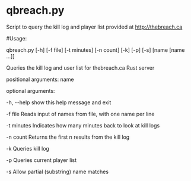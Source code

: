 # qbreach.py
Script to query the kill log and player list provided at http://thebreach.ca

#Usage: 

qbreach.py [-h] [-f file] [-t minutes] [-n count] [-k] [-p] [-s] [name [name ...]]

Queries the kill log and user list for thebreach.ca Rust server

positional arguments:
  name
  
  
  optional arguments:
  
  -h, --help  show this help message and exit
  
  -f file     Reads input of names from file, with one name per line
  
  -t minutes  Indicates how many minutes back to look at kill logs
  
  -n count    Returns the first n results from the kill log
  
  -k          Queries kill log
  
  -p          Queries current player list
  
  -s          Allow partial (substring) name matches
